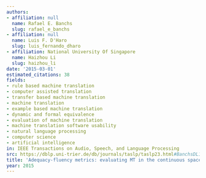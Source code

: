 ```yaml
---
authors:
- affiliation: null
  name: Rafael E. Banchs
  slug: rafael_e_banchs
- affiliation: null
  name: Luis F. D'Haro
  slug: luis_fernando_dharo
- affiliation: National University Of Singapore
  name: Haizhou Li
  slug: haizhou_li
date: '2015-03-01'
estimated_citations: 38
fields:
- rule based machine translation
- computer assisted translation
- transfer based machine translation
- machine translation
- example based machine translation
- dynamic and formal equivalence
- evaluation of machine translation
- machine translation software usability
- natural language processing
- computer science
- artificial intelligence
in: IEEE Transactions on Audio, Speech, and Language Processing
src: https://dblp.uni-trier.de/db/journals/taslp/taslp23.html#BanchsDL15
title: 'Adequacy-fluency metrics: evaluating MT in the continuous space model framework'
year: 2015
---
```

